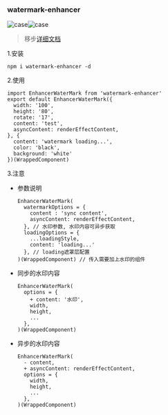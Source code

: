### watermark-enhancer
![case](https://cdn.fatdoge.cn/watermark-enhancer-user.png)![case](https://cdn.fatdoge.cn/watermark-enhancer-view.png)
> 移步[详细文档](https://fatdoge.github.io/watermark-enhancer)

1.安装
```
npm i watermark-enhancer -d
```
2.使用
```
import EnhancerWaterMark from 'watermark-enhancer'
export default EnhancerWaterMark({
  width: '100',
  height: '80',
  rotate: '17',
  content: 'test',
  asyncContent: renderEffectContent,
}, {
  content: 'watermark loading...',
  color: 'black',
  background: 'white'
})(WrappedComponent)
```
3.注意

- 参数说明
  ``` 
  EnhancerWaterMark(
    watermarkOptions = {
      content : 'sync content',
      asyncContent: renderEffectContent,
    }, // 水印参数, 水印内容可异步获取
    loadingOptions = {
      ...loadingStyle,
      content: 'loading...'
    }, // loading遮罩层配置
  )(WrappedComponent) // 传入需要加上水印的组件
  ```
- 同步的水印内容
  ```
  EnhancerWaterMark(
    options = {
      + content: '水印',
      width,
      height,
      ...  
    }, 
  )(WrappedComponent)
  ```
- 异步的水印内容 
  ```
  EnhancerWaterMark(
    - content,
    + asyncContent: renderEffectContent,  
    options = {
      width,
      height,
      ...  
    }, 
  )(WrappedComponent)
  ```